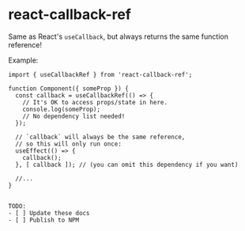 # react-callback-ref

Same as React's `useCallback`, but always returns the same function reference!

Example:
```
import { useCallbackRef } from 'react-callback-ref';

function Component({ someProp }) {
  const callback = useCallbackRef(() => {
    // It's OK to access props/state in here.
    console.log(someProp);
    // No dependency list needed!
  });
  
  // `callback` will always be the same reference, 
  // so this will only run once:
  useEffect(() => {
    callback();
  }, [ callback ]); // (you can omit this dependency if you want)
  
  //...
}


TODO: 
- [ ] Update these docs
- [ ] Publish to NPM

